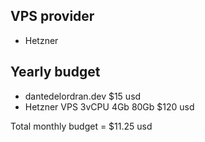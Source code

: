 ## VPS provider

- Hetzner
## Yearly budget

- dantedelordran.dev $15 usd
- Hetzner VPS 3vCPU 4Gb 80Gb $120 usd

Total monthly budget = $11.25 usd